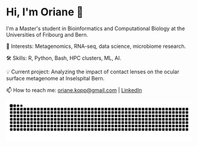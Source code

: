 # Hi, I'm Oriane 👋
I'm a Master's student in Bioinformatics and Computational Biology at the Universities of Fribourg and Bern.

🔬 Interests: Metagenomics, RNA-seq, data science, microbiome research.

🛠️ Skills: R, Python, Bash, HPC clusters,  ML, AI.

💡 Current project: Analyzing the impact of contact lenses on the ocular surface metagenome at Inselspital Bern.

📫 How to reach me: oriane.kopp@gmail.com | [LinkedIn](https://www.linkedin.com/in/oriane-solange-kopp/)

![GitHub Snake Dark](https://github.com/lieselty/lieselty/blob/output/github-contribution-grid-snake-dark.svg)
